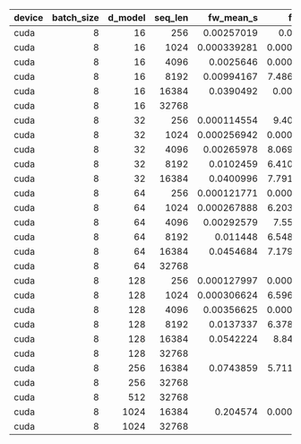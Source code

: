 | device   |   batch_size |   d_model |   seq_len |   fw_mean_s |    fw_std_s |   bw_mean_s |    bw_std_s |   mem_before_bwd_mb | status   | error   |
|:---------|-------------:|----------:|----------:|------------:|------------:|------------:|------------:|--------------------:|:---------|:--------|
| cuda     |            8 |        16 |       256 | 0.00257019  | 0.0216639   |  0.00340066 | 0.0286695   |             69.7744 | ok       |         |
| cuda     |            8 |        16 |      1024 | 0.000339281 | 0.000260863 |  0.0011211  | 0.000248008 |            135.095  | ok       |         |
| cuda     |            8 |        16 |      4096 | 0.0025646   | 0.000202286 |  0.0062171  | 8.71038e-05 |           1116.38   | ok       |         |
| cuda     |            8 |        16 |      8192 | 0.00994167  | 7.48688e-05 |  0.0238352  | 0.000104717 |           4216.75   | ok       |         |
| cuda     |            8 |        16 |     16384 | 0.0390492   | 0.00103785  |  0.0940123  | 0.000161966 |          16561.5    | ok       |         |
| cuda     |            8 |        16 |     32768 |            |            |            |            |                     | oom      | OOM     |
| cuda     |            8 |        32 |       256 | 0.000114554 | 9.4068e-05  |  0.00115204 | 0.00025819  |             71.5244 | ok       |         |
| cuda     |            8 |        32 |      1024 | 0.000256942 | 0.000121982 |  0.00114297 | 0.000280624 |            142.095  | ok       |         |
| cuda     |            8 |        32 |      4096 | 0.00265978  | 8.06978e-05 |  0.00630066 | 8.19027e-05 |           1144.38   | ok       |         |
| cuda     |            8 |        32 |      8192 | 0.0102459   | 6.41021e-05 |  0.0241119  | 8.92101e-05 |           4272.75   | ok       |         |
| cuda     |            8 |        32 |     16384 | 0.0400996   | 7.79182e-05 |  0.095068   | 0.000117993 |          16673.5    | ok       |         |
| cuda     |            8 |        64 |       256 | 0.000121771 | 0.000129119 |  0.00112999 | 0.000173525 |             75.0244 | ok       |         |
| cuda     |            8 |        64 |      1024 | 0.000267888 | 6.20349e-05 |  0.00111495 | 0.000106903 |            156.095  | ok       |         |
| cuda     |            8 |        64 |      4096 | 0.00292579  | 7.5545e-05  |  0.00680642 | 8.12444e-05 |           1200.38   | ok       |         |
| cuda     |            8 |        64 |      8192 | 0.011448    | 6.54827e-05 |  0.0264497  | 0.000127748 |           4384.75   | ok       |         |
| cuda     |            8 |        64 |     16384 | 0.0454684   | 7.17934e-05 |  0.104967   | 0.000115151 |          16897.5    | ok       |         |
| cuda     |            8 |        64 |     32768 |            |            |            |            |                     | oom      | OOM     |
| cuda     |            8 |       128 |       256 | 0.000127997 | 0.000138762 |  0.0011494  | 0.000274242 |             82.0244 | ok       |         |
| cuda     |            8 |       128 |      1024 | 0.000306624 | 6.59696e-05 |  0.00117051 | 0.000109251 |            184.095  | ok       |         |
| cuda     |            8 |       128 |      4096 | 0.00356625  | 0.000295742 |  0.00803529 | 9.82754e-05 |           1312.38   | ok       |         |
| cuda     |            8 |       128 |      8192 | 0.0137337   | 6.37877e-05 |  0.0308589  | 8.39673e-05 |           4608.75   | ok       |         |
| cuda     |            8 |       128 |     16384 | 0.0542224   | 8.8418e-05  |  0.122406   | 0.000125221 |          17345.5    | ok       |         |
| cuda     |            8 |       128 |     32768 |            |            |            |            |                     | oom      | OOM     |
| cuda     |            8 |       256 |     16384 | 0.0743859   | 5.71176e-05 |  0.163467   | 5.38268e-05 |           18241.5   | ok       |         |
| cuda     |            8 |       256 |     32768 |            |            |            |            |                     | oom      | OOM     |
| cuda     |            8 |       512 |     32768 |            |            |            |            |                     | oom      | OOM     |
| cuda     |            8 |      1024 |     16384 | 0.204574    | 0.000816931 |  0.414481   | 0.000385968 |          23617.5    | ok       |         |
| cuda     |            8 |      1024 |     32768 |            |            |            |            |                     | oom      | OOM     |